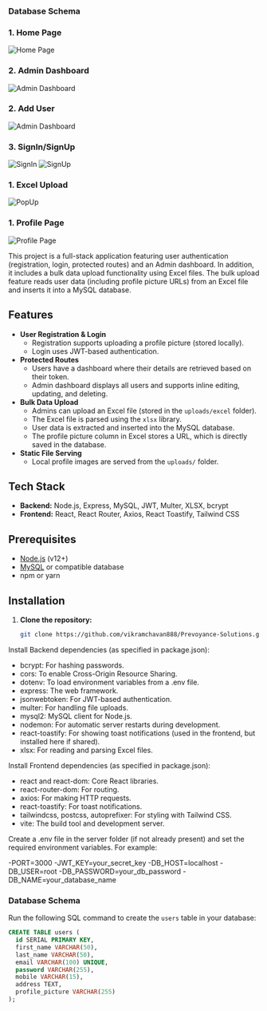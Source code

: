 ### Database Schema

### **1. Home Page**
![Home Page](https://res.cloudinary.com/dlwpgtmcn/image/upload/v1741634265/Screenshot_258_fufgef.png)

### **2. Admin Dashboard**
![Admin Dashboard](https://res.cloudinary.com/dlwpgtmcn/image/upload/v1741634266/Screenshot_263_oeoiky.png)

### **2. Add User**
![Admin Dashboard](https://res.cloudinary.com/dlwpgtmcn/image/upload/v1741634921/Screenshot_269_ltpzsv.png)

### **3. SignIn/SignUp**
![SignIn](https://res.cloudinary.com/dlwpgtmcn/image/upload/v1741634266/Screenshot_260_bwbmsh.png)
![SignUp](https://res.cloudinary.com/dlwpgtmcn/image/upload/v1741634265/Screenshot_259_nwbyfg.png)

### **1. Excel Upload**
![PopUp](https://res.cloudinary.com/dlwpgtmcn/image/upload/v1741634266/Screenshot_264_ctgt1t.png)

### **1. Profile Page**
![Profile Page](https://res.cloudinary.com/dlwpgtmcn/image/upload/v1741634267/Screenshot_268_vdojeo.png)


This project is a full-stack application featuring user authentication (registration, login, protected routes) and an Admin dashboard. In addition, it includes a bulk data upload functionality using Excel files. The bulk upload feature reads user data (including profile picture URLs) from an Excel file and inserts it into a MySQL database.

## Features

- **User Registration & Login**
  - Registration supports uploading a profile picture (stored locally).
  - Login uses JWT-based authentication.
- **Protected Routes**
  - Users have a dashboard where their details are retrieved based on their token.
  - Admin dashboard displays all users and supports inline editing, updating, and deleting.
- **Bulk Data Upload**
  - Admins can upload an Excel file (stored in the `uploads/excel` folder).
  - The Excel file is parsed using the `xlsx` library.
  - User data is extracted and inserted into the MySQL database.
  - The profile picture column in Excel stores a URL, which is directly saved in the database.
- **Static File Serving**
  - Local profile images are served from the `uploads/` folder.

## Tech Stack

- **Backend:** Node.js, Express, MySQL, JWT, Multer, XLSX, bcrypt
- **Frontend:** React, React Router, Axios, React Toastify, Tailwind CSS

## Prerequisites

- [Node.js](https://nodejs.org/) (v12+)
- [MySQL](https://www.mysql.com/) or compatible database
- npm or yarn

## Installation

1. **Clone the repository:**

   ```bash
   git clone https://github.com/vikramchavan888/Prevoyance-Solutions.git
   

Install  Backend dependencies (as specified in package.json):

- bcrypt: For hashing passwords.
- cors: To enable Cross-Origin Resource Sharing.
- dotenv: To load environment variables from a .env file.
- express: The web framework.
- jsonwebtoken: For JWT-based authentication.
- multer: For handling file uploads.
- mysql2: MySQL client for Node.js.
- nodemon: For automatic server restarts during development.
- react-toastify: For showing toast notifications (used in the frontend, but installed here if shared).
- xlsx: For reading and parsing Excel files.



Install Frontend dependencies (as specified in package.json):

- react and react-dom: Core React libraries.
- react-router-dom: For routing.
- axios: For making HTTP requests.
- react-toastify: For toast notifications.
- tailwindcss, postcss, autoprefixer: For styling with Tailwind CSS.
- vite: The build tool and development server.



Create a .env file in the server folder (if not already present) and set the required environment variables. For example:

-PORT=3000
-JWT_KEY=your_secret_key
-DB_HOST=localhost
-DB_USER=root
-DB_PASSWORD=your_db_password
-DB_NAME=your_database_name



### Database Schema

Run the following SQL command to create the `users` table in your database:

```sql
CREATE TABLE users (
  id SERIAL PRIMARY KEY,
  first_name VARCHAR(50),
  last_name VARCHAR(50),
  email VARCHAR(100) UNIQUE,
  password VARCHAR(255),
  mobile VARCHAR(15),
  address TEXT,
  profile_picture VARCHAR(255)
);







